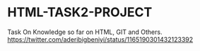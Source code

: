 # HTML-TASK2-PROJECT
Task On Knowledge so far on HTML, GIT and Others.
https://twitter.com/aderibigbeniyi/status/1165190301432123392
